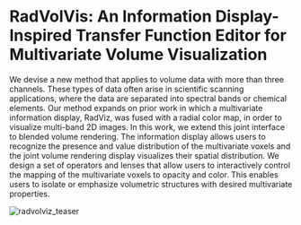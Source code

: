 # RadVolVis: An Information Display-Inspired Transfer Function Editor for Multivariate Volume Visualization
We devise a new method that applies to volume data with more than three channels. These types of data often arise in scientific scanning applications, where the data are separated into spectral bands or chemical elements. Our method expands on prior work in which a multivariate information display, RadViz, was fused with a radial color map, in order to visualize multi-band 2D images. In this work, we extend this joint interface to blended volume rendering. The information display allows users to recognize the presence and value distribution of the multivariate voxels and the joint volume rendering display visualizes their spatial distribution. We design a set of operators and lenses that allow users to interactively control the mapping of the multivariate voxels to opacity and color. This enables users to isolate or emphasize volumetric structures with desired multivariate properties. 


![radvolviz_teaser](https://user-images.githubusercontent.com/29687795/144119428-f701b198-12b7-4209-868f-38623593a03c.png)
